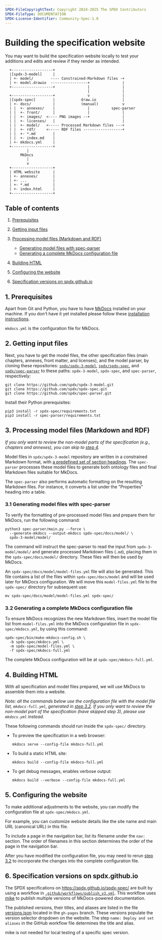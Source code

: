 ```yaml
---
SPDX-FileCopyrightText: Copyright 2024-2025 The SPDX Contributors
SPDX-FileType: DOCUMENTATION
SPDX-License-Identifier: Community-Spec-1.0
---
```


# Building the specification website

You may want to build the specification website locally to test your additions
and edits and review if they render as intended.

```text
  +-------------------+
  |[spdx-3-model]     |
  | +- model/        ---- Constrained-Markdown files -+
  | +- model.drawio  -----------------+               |
  +-------------------+               |               |
                                      |               |
  +-------------------+               v               |
  |[spdx-spec]        |            draw.io            |
  | +- docs/          |            (manual)           v
  | |  +- annexes/    |               |          spec-parser
  | |  +- front/      |               |               |
  | |  +- images/  <---- PNG images --+               |
  | |  +- licenses/   |                               |
  | |  +- model/   <----- Processed Markdown files ---+
  | |  +- rdf/     <----- RDF files ------------------+
  | |  +- *.md        |
  | |  +- index.md    |
  | +- mkdocs.yml     |
  +-------------------+
          |
       MkDocs
          |
          v
  +-------------------+
  | HTML website      |
  | +- annexes/       |
  | +- ...            |
  | +- *.md           |
  | +- index.html     |
  +-------------------+
```

## Table of contents

1. [Prerequisites](#1-prerequisites)
1. [Getting input files](#2-getting-input-files)
1. [Processing model files (Markdown and RDF)](#3-processing-model-files-markdown-and-rdf)

    - [Generating model files with spec-parser](#31-generating-model-files-with-spec-parser)
    - [Generating a complete MkDocs configuration file](#32-generating-a-complete-mkdocs-configuration-file)

1. [Building HTML](#4-building-html)
1. [Configuring the website](#5-configuring-the-website)
1. [Specification versions on spdx.github.io](#6-specification-versions-on-spdxgithubio)

## 1. Prerequisites

Apart from Git and Python, you have to have [MkDocs](http://mkdocs.org)
installed on your machine. If you don't have it yet installed please follow
these [installation instructions](http://www.mkdocs.org/#installation).

`mkdocs.yml` is the configuration file for MkDocs.

<!--
[WeasyPrint](https://doc.courtbouillon.org/weasyprint/stable/first_steps.html#installation)
is also required for generating PDF files. To enable PDF generation, set the
`ENABLE_PDF_EXPORT` environment variable to `1`.
-->

## 2. Getting input files

Next, you have to get the model files, the other specification files
(main chapters, annexes, front matter, and licenses),
and the model parser, by cloning these repositories:
[`spdx/spdx-3-model`](https://github.com/spdx/spdx-3-model),
[`spdx/spdx-spec`](https://github.com/spdx/spdx-spec), and
[`spdx/spec-parser`](https://github.com/spdx/spec-parser)
to these paths: `spdx-3-model`, `spdx-spec`, and `spec-parser`, respectively:

```shell
git clone https://github.com/spdx/spdx-3-model.git
git clone https://github.com/spdx/spdx-spec.git
git clone https://github.com/spdx/spec-parser.git
```

Install their Python prerequisites:

```shell
pip3 install -r spdx-spec/requirements.txt
pip3 install -r spec-parser/requirements.txt
```

## 3. Processing model files (Markdown and RDF)

*If you only want to review the non-model parts of the specification*
*(e.g., chapters and annexes), you can skip to [step 4](#4-building-html).*

Model files in `spdx/spdx-3-model` repository are written in a constrained
Markdown format, with [a predefined set of section headings][format].
The `spec-parser` processes these model files to generate both ontology files
and final Markdown files suitable for MkDocs.

The `spec-parser` also performs automatic formatting on the resulting Markdown
files. For instance, it converts a list under the "Properties" heading into a
table.

[format]: https://github.com/spdx/spdx-3-model/blob/develop/docs/format.md

### 3.1 Generating model files with spec-parser

To verify the formatting of pre-processed model files and
prepare them for MkDocs, run the following command:

```shell
python3 spec-parser/main.py --force \
  --generate-mkdocs --output-mkdocs spdx-spec/docs/model/ \
  spdx-3-model/model/
```

The command will instruct the spec-parser to read the input from 
`spdx-3-model/model/` and generate processed Markdown files (`.md`),
placing them in the `spdx-spec/docs/model/` directory.
These files will then be used by MkDocs.

An `spdx-spec/docs/model/model-files.yml` file will also be generated.
This file contains a list of the files within `spdx-spec/docs/model`
and will be used later for MkDocs configuration.
We will move this `model-files.yml` file to the `spdx-spec/` directory
for subsequent use:

```shell
mv spdx-spec/docs/model/model-files.yml spdx-spec/
```

### 3.2 Generating a complete MkDocs configuration file

To ensure MkDocs recognizes the new Markdown files,
insert the model file list from `model-files.yml`
into the MkDocs configuration file in `spdx-spec/mkdocs.yml`,
by using this command:

```shell
spdx-spec/bin/make-mkdocs-config.sh \
  -b spdx-spec/mkdocs.yml \
  -m spdx-spec/model-files.yml \
  -f spdx-spec/mkdocs-full.yml
```

The complete MkDocs configuration will be at `spdx-spec/mkdocs-full.yml`.

## 4. Building HTML

With all specification and model files prepared,
we will use MkDocs to assemble them into a website.

*Note: all the commands below use the configuration file*
*with the model file list, `mkdocs-full.yml`,*
*generated in [step 3.2](#32-generating-a-complete-mkdocs-configuration-file).*
*If you only want to review the non-model part of the specification*
*(have skipped step 3), please use `mkdocs.yml` instead.*

These following commands should run inside the `spdx-spec/` directory.

- To preview the specification in a web browser:

  ```shell
  mkdocs serve --config-file mkdocs-full.yml
  ```

- To build a static HTML site:

  ```shell
  mkdocs build --config-file mkdocs-full.yml
  ```

- To get debug messages, enables verbose output:

  ```shell
  mkdocs build --verbose --config-file mkdocs-full.yml
  ```

## 5. Configuring the website

To make additional adjustments to the website,
you can modify the configuration file at `spdx-spec/mkdocs.yml`.

For example, you can customize website details like the site name
and main URL (canonical URL) in this file.

To include a page in the navigation bar, list its filename under the `nav:`
section. The order of filenames in this section determines the order of the
page in the navigation bar.

After you have modified the configuration file, you may need to rerun
[step 3.2](#32-generating-a-complete-mkdocs-configuration-file)
to incorporate the changes into the complete configuration file.

## 6. Specification versions on spdx.github.io

The SPDX specifications on <https://spdx.github.io/spdx-spec/> are built
by using a workflow in
[`.github/workflows/publish_v3.yml`](.github/workflows/publish_v3.yml).
This workflow uses [mike](https://github.com/jimporter/mike) to publish
multiple versions of MkDocs-powered documentation.

The published versions, their titles, and aliases are listed in the file
[versions.json](https://github.com/spdx/spdx-spec/blob/gh-pages/versions.json)
located in the `gh-pages` branch.
These versions populate the version selector dropdown on the website.
The step `name: Deploy and set aliases` in the GitHub workflow file
determines the title and alias.

mike is not needed for local testing of a specific spec version.
